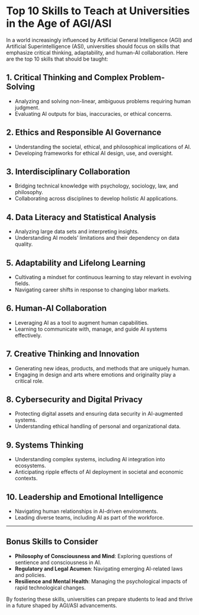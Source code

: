 # Top 10 Skills to Teach at Universities in the Age of AGI/ASI

In a world increasingly influenced by Artificial General Intelligence (AGI) and Artificial Superintelligence (ASI), universities should focus on skills that emphasize critical thinking, adaptability, and human-AI collaboration. Here are the top 10 skills that should be taught:

## 1. Critical Thinking and Complex Problem-Solving
- Analyzing and solving non-linear, ambiguous problems requiring human judgment.
- Evaluating AI outputs for bias, inaccuracies, or ethical concerns.

## 2. Ethics and Responsible AI Governance
- Understanding the societal, ethical, and philosophical implications of AI.
- Developing frameworks for ethical AI design, use, and oversight.

## 3. Interdisciplinary Collaboration
- Bridging technical knowledge with psychology, sociology, law, and philosophy.
- Collaborating across disciplines to develop holistic AI applications.

## 4. Data Literacy and Statistical Analysis
- Analyzing large data sets and interpreting insights.
- Understanding AI models’ limitations and their dependency on data quality.

## 5. Adaptability and Lifelong Learning
- Cultivating a mindset for continuous learning to stay relevant in evolving fields.
- Navigating career shifts in response to changing labor markets.

## 6. Human-AI Collaboration
- Leveraging AI as a tool to augment human capabilities.
- Learning to communicate with, manage, and guide AI systems effectively.

## 7. Creative Thinking and Innovation
- Generating new ideas, products, and methods that are uniquely human.
- Engaging in design and arts where emotions and originality play a critical role.

## 8. Cybersecurity and Digital Privacy
- Protecting digital assets and ensuring data security in AI-augmented systems.
- Understanding ethical handling of personal and organizational data.

## 9. Systems Thinking
- Understanding complex systems, including AI integration into ecosystems.
- Anticipating ripple effects of AI deployment in societal and economic contexts.

## 10. Leadership and Emotional Intelligence
- Navigating human relationships in AI-driven environments.
- Leading diverse teams, including AI as part of the workforce.

---

## Bonus Skills to Consider
- **Philosophy of Consciousness and Mind**: Exploring questions of sentience and consciousness in AI.
- **Regulatory and Legal Acumen**: Navigating emerging AI-related laws and policies.
- **Resilience and Mental Health**: Managing the psychological impacts of rapid technological changes.

By fostering these skills, universities can prepare students to lead and thrive in a future shaped by AGI/ASI advancements.
